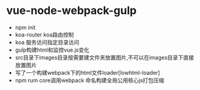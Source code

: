 # vue-node-webpack-gulp

- npm init
- koa-router koa路由控制
- koa 服务访问指定目录访问
- gulp构建html和监控vue.js变化
- src目录下images目录按需要建文件夹放置图片,不可以在images目录下直接放置图片
- 写了一个构建webpack下的html文件loader[lowhtml-loader]
- npm rum core调用webpack 命名构建全局公用核心js打包压缩
